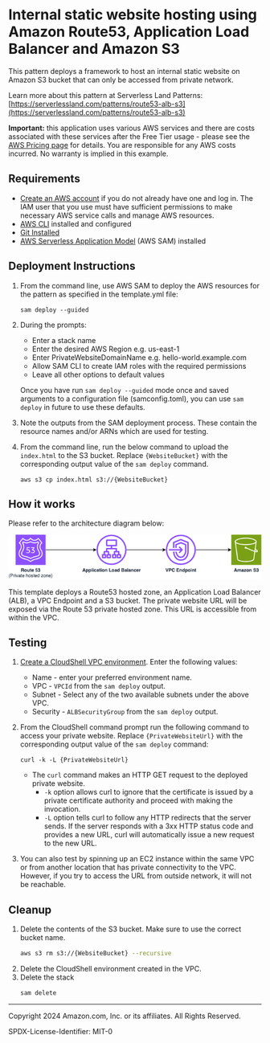 # Internal static website hosting using Amazon Route53, Application Load Balancer and Amazon S3

This pattern deploys a framework to host an internal static website on Amazon S3 bucket that can only be accessed from private network. 

Learn more about this pattern at Serverless Land Patterns: [https://serverlessland.com/patterns/route53-alb-s3](https://serverlessland.com/patterns/route53-alb-s3)

**Important:** this application uses various AWS services and there are costs associated with these services after the Free Tier usage - please see the [AWS Pricing page](https://aws.amazon.com/pricing/) for details. You are responsible for any AWS costs incurred. No warranty is implied in this example.

## Requirements

* [Create an AWS account](https://portal.aws.amazon.com/gp/aws/developer/registration/index.html) if you do not already have one and log in. The IAM user that you use must have sufficient permissions to make necessary AWS service calls and manage AWS resources.
* [AWS CLI](https://docs.aws.amazon.com/cli/latest/userguide/install-cliv2.html) installed and configured
* [Git Installed](https://git-scm.com/book/en/v2/Getting-Started-Installing-Git)
* [AWS Serverless Application Model](https://docs.aws.amazon.com/serverless-application-model/latest/developerguide/serverless-sam-cli-install.html) (AWS SAM) installed

## Deployment Instructions

1. From the command line, use AWS SAM to deploy the AWS resources for the pattern as specified in the template.yml file:
    ```
    sam deploy --guided
    ```
2. During the prompts:
    * Enter a stack name
    * Enter the desired AWS Region e.g. us-east-1 
    * Enter PrivateWebsiteDomainName e.g. hello-world.example.com
    * Allow SAM CLI to create IAM roles with the required permissions
    * Leave all other options to default values

    Once you have run `sam deploy --guided` mode once and saved arguments to a configuration file (samconfig.toml), you can use `sam deploy` in future to use these defaults.

3. Note the outputs from the SAM deployment process. These contain the resource names and/or ARNs which are used for testing.

4. From the command line, run the below command to upload the `index.html` to the S3 bucket. Replace `{WebsiteBucket}` with the corresponding output value of the `sam deploy` command.
    ```
    aws s3 cp index.html s3://{WebsiteBucket}
    ```

## How it works

Please refer to the architecture diagram below:

![End to End Architecture](architecture.png)

This template deploys a Route53 hosted zone, an Application Load Balancer (ALB), a VPC Endpoint and a S3 bucket. The private website URL will be exposed via the Route 53 private hosted zone. This URL is accessible from within the VPC.

## Testing

1. [Create a CloudShell VPC environment](https://docs.aws.amazon.com/cloudshell/latest/userguide/creating-vpc-environment.html). Enter the following values:
    * Name - enter your preferred environment name.
    * VPC - `VPCId` from the `sam deploy` output.
    * Subnet - Select any of the two available subnets under the above VPC.
    * Security - `ALBSecurityGroup` from the `sam deploy` output.

2. From the CloudShell command prompt run the following command to access your private website. Replace `{PrivateWebsiteUrl}` with the corresponding output value of the `sam deploy` command:
    ```
    curl -k -L {PrivateWebsiteUrl}   
    ```
   - The `curl` command makes an HTTP GET request to the deployed private website.
     - `-k` option allows curl to ignore that the certificate is issued by a private certificate authority and proceed with making the invocation. 
     - `-L` option tells curl to follow any HTTP redirects that the server sends. If the server responds with a 3xx HTTP status code and provides a new URL, curl will automatically issue a new request to the new URL.

3. You can also test by spinning up an EC2 instance within the same VPC or from another location that has private connectivity to the VPC. However, if you try to access the URL from outside network, it will not be reachable.

## Cleanup
 
1. Delete the contents of the S3 bucket. Make sure to use the correct bucket name.
    ```bash
    aws s3 rm s3://{WebsiteBucket} --recursive
    ```
2. Delete the CloudShell environment created in the VPC.   
3. Delete the stack
    ```bash
    sam delete
    ```

----
Copyright 2024 Amazon.com, Inc. or its affiliates. All Rights Reserved.

SPDX-License-Identifier: MIT-0
